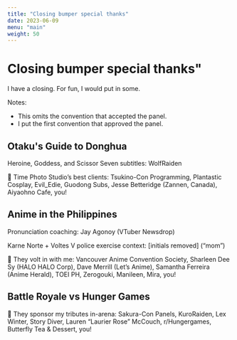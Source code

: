 ```yaml
---
title: "Closing bumper special thanks"
date: 2023-06-09
menu: "main"
weight: 50
---
```


# Closing bumper special thanks"

I have a closing. For fun, I would put in some.

Notes:

* This omits the convention that accepted the panel.
* I put the first convention that approved the panel.


## Otaku's Guide to Donghua

Heroine, Goddess, and Scissor Seven subtitles: WolfRaiden

💙 Time Photo Studio’s best clients: Tsukino-Con Programming, Plantastic Cosplay, Evil_Edie, Guodong Subs, Jesse Betteridge (Zannen, Canada), Aiyaohno Cafe, you!

## Anime in the Philippines

Pronunciation coaching: Jay Agonoy (VTuber Newsdrop)

Karne Norte + Voltes V police exercise context: [initials removed] (“mom”)

💙 They volt in with me: Vancouver Anime Convention Society, Sharleen Dee Sy (HALO HALO Corp), Dave Merrill (Let’s Anime), Samantha Ferreira (Anime Herald), TOEI PH, Zerogouki, Manileen, Mira, you!

## Battle Royale vs Hunger Games

💙 They sponsor my tributes in-arena: Sakura-Con Panels, KuroRaiden, Lex Winter, Story Diver, Lauren “Laurier Rose” McCouch, r/Hungergames, Butterfly Tea & Dessert, you!